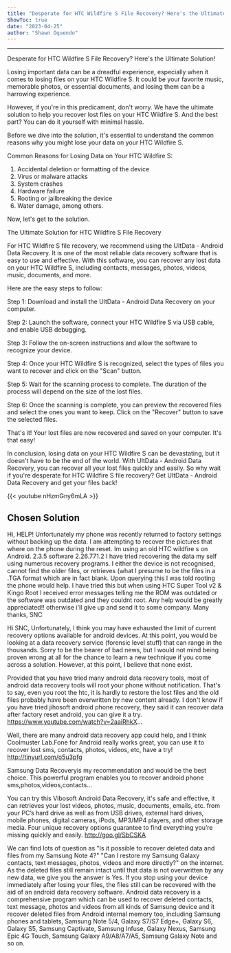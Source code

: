 ```yaml
---
title: "Desperate for HTC Wildfire S File Recovery? Here's the Ultimate Solution!"
ShowToc: true 
date: "2023-04-25"
author: "Shawn Oquendo"
---
```

*****
Desperate for HTC Wildfire S File Recovery? Here's the Ultimate Solution!

Losing important data can be a dreadful experience, especially when it comes to losing files on your HTC Wildfire S. It could be your favorite music, memorable photos, or essential documents, and losing them can be a harrowing experience.

However, if you're in this predicament, don't worry. We have the ultimate solution to help you recover lost files on your HTC Wildfire S. And the best part? You can do it yourself with minimal hassle.

Before we dive into the solution, it's essential to understand the common reasons why you might lose your data on your HTC Wildfire S.

Common Reasons for Losing Data on Your HTC Wildfire S:

1. Accidental deletion or formatting of the device
2. Virus or malware attacks
3. System crashes
4. Hardware failure
5. Rooting or jailbreaking the device
6. Water damage, among others.

Now, let's get to the solution.

The Ultimate Solution for HTC Wildfire S File Recovery

For HTC Wildfire S file recovery, we recommend using the UltData - Android Data Recovery. It is one of the most reliable data recovery software that is easy to use and effective. With this software, you can recover any lost data on your HTC Wildfire S, including contacts, messages, photos, videos, music, documents, and more.

Here are the easy steps to follow:

Step 1: Download and install the UltData - Android Data Recovery on your computer.

Step 2: Launch the software, connect your HTC Wildfire S via USB cable, and enable USB debugging.

Step 3: Follow the on-screen instructions and allow the software to recognize your device.

Step 4: Once your HTC Wildfire S is recognized, select the types of files you want to recover and click on the "Scan" button.

Step 5: Wait for the scanning process to complete. The duration of the process will depend on the size of the lost files.

Step 6: Once the scanning is complete, you can preview the recovered files and select the ones you want to keep. Click on the "Recover" button to save the selected files.

That's it! Your lost files are now recovered and saved on your computer. It's that easy!

In conclusion, losing data on your HTC Wildfire S can be devastating, but it doesn't have to be the end of the world. With UltData - Android Data Recovery, you can recover all your lost files quickly and easily. So why wait if you're desperate for HTC Wildfire S file recovery? Get UltData - Android Data Recovery and get your files back!

{{< youtube nHzmGny6mLA >}} 



## Chosen Solution
 Hi,
HELP!
Unfortunately my phone was recently returned to factory settings without backing up the data. I am attempting to recover the pictures that where on the phone during the reset.
Im using an old HTC wildfire s on Android. 2.3.5 software 2.26.771.2
I have tried recovering the data my self using numerous recovery programs. I either the device is not recognised, cannot find the older files, or retrieves (what I presume to be the files in a .TGA format which are in fact blank.
Upon querying this I was told rooting the phone would help. I have tried this but when using HTC Super Tool v2 & Kingo Root I received error messages telling me the ROM was outdated or the software was outdated and they couldnt root.
Any help would be greatly appreciated!! otherwise i'll give up and send it to some company.
Many thanks,
SNC

 Hi SNC,
Unfortunately, I think you may have exhausted the limit of current recovery options available for android devices. At this point, you would be looking at a data recovery service (forensic level stuff) that can range in the thousands. Sorry to be the bearer of bad news, but I would not mind being proven wrong at all for the chance to learn a new technique if you come across a solution. However, at this point, I believe that none exist.

 Provided that you have tried many android data recovery tools, most of android data recovery tools will root your phone without notification. That's to say, even you root the htc, it is hardly to restore the lost files and the old files probably have been overwritten by new content already.
I don't know if you have tried jihosoft android phone recovery, they said it can recover data after factory reset android, you can give it a try.
https://www.youtube.com/watch?v=2aaiRhkX...

 Well, there are many android data recovery app could help, and I think Coolmuster Lab.Fone for Android really works great, you can use it to recover lost sms, contacts, photos, videos, etc, have a try!
http://tinyurl.com/o5u3pfg

 Samsung Data Recoveryis my recommendation and would be the best choice. This powerful program enables you to recover android phone sms,photos,videos,contacts…

 You can try this Vibosoft Android Data Recovery, it's safe and effective, it can retrieves your lost videos, photos, music, documents, emails, etc. from your PC’s hard drive as well as from USB drives, external hard drives, mobile phones, digital cameras, iPods, MP3/MP4 players, and other storage media. Four unique recovery options guarantee to find everything you’re missing quickly and easily. http://goo.gl/SbCSKA

 We can find lots of question as "Is it possible to recover deleted data and files from my Samsung Note 4?" "Can I restore my Samsung Galaxy contacts, text messages, photos, videos and more directly?" on the internet. As the deleted files still remain intact until that data is not overwritten by any new data, we give you the answer is Yes. If you stop using your device immediately after losing your files, the files still can be recovered with the aid of an android data recovery software.
Android data recovery is a comprehensive program which can be used to recover deleted contacts, text message, photos and videos from all kinds of Samsung device and it recover deleted files from Android internal memory too, including Samsung phones and tablets, Samsung Note 5/4, Galaxy S7/S7 Edge+, Galaxy S6, Galaxy S5, Samsung Captivate, Samsung Infuse, Galaxy Nexus, Samsung Epic 4G Touch, Samsung Galaxy A9/A8/A7/A5, Samsung Galaxy Note and so on.




